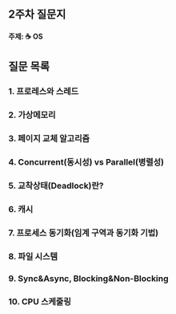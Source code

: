 ## 2주차 질문지
#### 주제: ☕ OS

## 질문 목록
### 1. 프로레스와 스레드
### 2. 가상메모리
### 3. 페이지 교체 알고리즘
### 4. Concurrent(동시성) vs Parallel(병렬성)
### 5. 교착상태(Deadlock)란?
### 6. 캐시
### 7. 프로세스 동기화(임계 구역과 동기화 기법)
### 8. 파일 시스템
### 9. Sync&Async, Blocking&Non-Blocking
### 10. CPU 스케줄링
